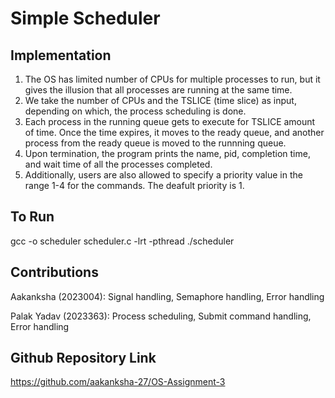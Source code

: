# Simple Scheduler

Implementation
---------------
1. The OS has limited number of CPUs for multiple processes to run, but it gives the illusion that all processes are running at the same time.
2. We take the number of CPUs and the TSLICE (time slice) as input, depending on which, the process scheduling is done.
3. Each process in the running queue gets to execute for TSLICE amount of time. Once the time expires, it moves to the ready queue, and another process from the ready queue is moved to the runnning queue.
4. Upon termination, the program prints the name, pid, completion time, and wait time of all the processes completed.
5. Additionally, users are also allowed to specify a priority value in the range 1-4 for the commands. The deafult priority is 1.

To Run
-------
gcc -o scheduler scheduler.c -lrt -pthread 
./scheduler

Contributions
--------------
Aakanksha (2023004): Signal handling, Semaphore handling, Error handling

Palak Yadav (2023363): Process scheduling, Submit command handling, Error handling

Github Repository Link
-----------------------
https://github.com/aakanksha-27/OS-Assignment-3
